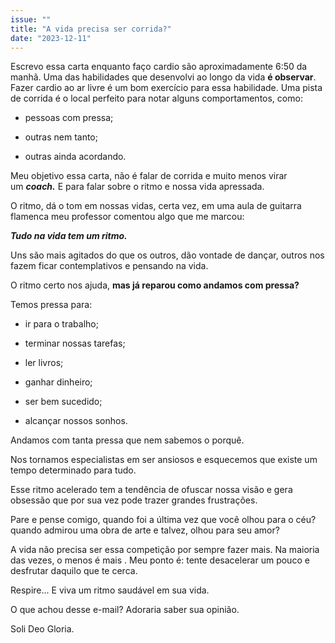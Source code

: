 ```yaml
---
issue: ""
title: "A vida precisa ser corrida?"
date: "2023-12-11"
---
```


Escrevo essa carta enquanto faço cardio são aproximadamente 6:50 da manhã. Uma das habilidades que desenvolvi ao longo da vida **é observar**. Fazer cardio ao ar livre é um bom exercício para essa habilidade. Uma pista de corrida é o local perfeito para notar alguns comportamentos, como:

- pessoas com pressa;

- outras nem tanto;

- outras ainda acordando.

Meu objetivo essa carta, não é falar de corrida e muito menos virar um **_coach._** E para falar sobre o ritmo e nossa vida apressada.

O ritmo, dá o tom em nossas vidas, certa vez, em uma aula de guitarra flamenca meu professor comentou algo que me marcou:

**_Tudo na vida tem um ritmo._**

Uns são mais agitados do que os outros, dão vontade de dançar, outros nos fazem ficar contemplativos e pensando na vida.

O ritmo certo nos ajuda, **mas já reparou como andamos com pressa?** 

Temos pressa para:

- ir para o trabalho;

- terminar nossas tarefas;

- ler livros;

- ganhar dinheiro;

- ser bem sucedido;

- alcançar nossos sonhos.

Andamos com tanta pressa que nem sabemos o porquê.

Nos tornamos especialistas em ser ansiosos e esquecemos que existe um tempo determinado para tudo.

Esse ritmo acelerado tem a tendência de ofuscar nossa visão e gera obsessão que por sua vez pode trazer grandes frustrações.

Pare e pense comigo, quando foi a última vez que você olhou para o céu? quando admirou uma obra de arte e talvez, olhou para seu amor?

A vida não precisa ser essa competição por sempre fazer mais. Na maioria das vezes, o menos é mais . Meu ponto é: tente desacelerar um pouco e desfrutar daquilo que te cerca.

Respire... E viva um ritmo saudável em sua vida.

O que achou desse e-mail? Adoraria saber sua opinião.

Soli Deo Gloria.
